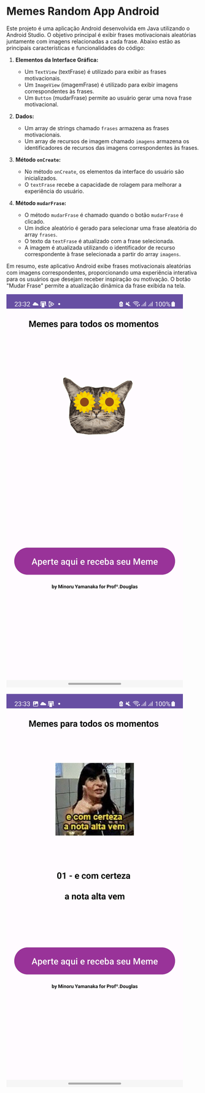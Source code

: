 
# Memes Random App Android

Este projeto é uma aplicação Android desenvolvida em Java utilizando o Android Studio. O objetivo principal é exibir frases motivacionais aleatórias juntamente com imagens relacionadas a cada frase. Abaixo estão as principais características e funcionalidades do código:

1. **Elementos da Interface Gráfica:**
   - Um `TextView` (textFrase) é utilizado para exibir as frases motivacionais.
   - Um `ImageView` (imagemFrase) é utilizado para exibir imagens correspondentes às frases.
   - Um `Button` (mudarFrase) permite ao usuário gerar uma nova frase motivacional.

2. **Dados:**
   - Um array de strings chamado `frases` armazena as frases motivacionais.
   - Um array de recursos de imagem chamado `imagens` armazena os identificadores de recursos das imagens correspondentes às frases.

3. **Método `onCreate`:**
   - No método `onCreate`, os elementos da interface do usuário são inicializados.
   - O `textFrase` recebe a capacidade de rolagem para melhorar a experiência do usuário.

4. **Método `mudarFrase`:**
   - O método `mudarFrase` é chamado quando o botão `mudarFrase` é clicado.
   - Um índice aleatório é gerado para selecionar uma frase aleatória do array `frases`.
   - O texto da `textFrase` é atualizado com a frase selecionada.
   - A imagem é atualizada utilizando o identificador de recurso correspondente à frase selecionada a partir do array `imagens`.

Em resumo, este aplicativo Android exibe frases motivacionais aleatórias com imagens correspondentes, proporcionando uma experiência interativa para os usuários que desejam receber inspiração ou motivação. O botão "Mudar Frase" permite a atualização dinâmica da frase exibida na tela.


![image](assets/Screenshot_page_home.jpg)

![image2](assets/Screenshot_page_img.jpg)
